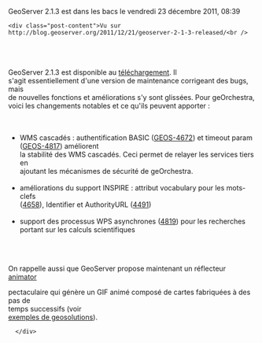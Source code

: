 GeoServer 2.1.3 est dans les bacs  le vendredi 23 décembre 2011, 08:39
    
        
    <div class="post-content">Vu sur http://blog.geoserver.org/2011/12/21/geoserver-2-1-3-released/<br />
<br />
<br />
<br />
GeoServer 2.1.3 est disponible au <a href="http://geoserver.org/display/GEOS/GeoServer+2.1.3">téléchargement</a>.
Il<br />
s'agit essentiellement d'une version de maintenance corrigeant des bugs,
mais<br />
de nouvelles fonctions et améliorations s'y sont glissées. Pour
geOrchestra,<br />
voici les changements notables et ce qu'ils peuvent apporter :<br />
<br />
<ul>
<li style="list-style: none"><br /></li>
<li>WMS cascadés : authentification BASIC (<a href="http://jira.codehaus.org/browse/GEOS-4672">GEOS-4672</a>) et timeout
param<br />
(<a href="http://jira.codehaus.org/browse/GEOS-4817">GEOS-4817</a>)
améliorent<br />
la stabilité des WMS cascadés. Ceci permet de relayer les services tiers
en<br />
ajoutant les mécanismes de sécurité de geOrchestra.<br /></li>
<li style="list-style: none"><br /></li>
<li>améliorations du support INSPIRE : attribut vocabulary pour les
mots-clefs<br />
(<a href="http://jira.codehaus.org/browse/GEOS-4658">4658</a>), Identifier et
AuthorityURL (<a href="http://geobretagne.fr/context/default-geobretagne.wmc">4491</a>)<br /></li>
<li style="list-style: none"><br /></li>
<li>support des processus WPS asynchrones (<a href="http://jira.codehaus.org/browse/GEOS-4819">4819</a>) pour les recherches<br />
portant sur les calculs scientifiques</li>
<li style="list-style: none"><br /></li>
</ul>
<br />
<p>On rappelle aussi que GeoServer propose maintenant un réflecteur <a href="http://docs.geoserver.org/stable/en/user/tutorials/animreflector.html">animator</a><br />

pectaculaire qui génère un GIF animé composé de cartes fabriquées à des pas
de<br />
temps successifs (voir <a href="http://geo-solutions.blogspot.com/2011/11/animate-your-maps-with-geoserver.html">
<br />
exemples de geosolutions</a>).<br /></p>


      </div>
